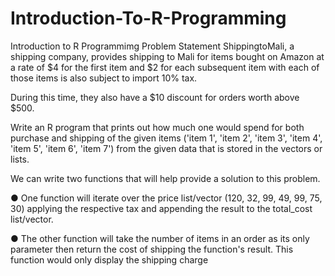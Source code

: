 # Introduction-To-R-Programming
Introduction to R Programmimg
Problem Statement
ShippingtoMali, a shipping company, provides shipping to Mali for items bought on Amazon at a rate of $4 for the first item and $2 for each subsequent item with each of those items is also subject to import 10% tax.

During this time, they also have a $10 discount for orders worth above $500.

Write an R program that prints out how much one would spend for both purchase and shipping of the given items ('item 1', 'item 2', 'item 3', 'item 4', 'item 5', 'item 6', 'item 7') from the given data that is stored in the vectors or lists.

We can write two functions that will help provide a solution to this problem.

● One function will iterate over the price list/vector (120, 32, 99, 49, 99, 75, 30) applying the respective tax and appending the result to the total_cost list/vector.

● The other function will take the number of items in an order as its only parameter then return the cost of shipping the function's result. This function would only display the shipping charge
